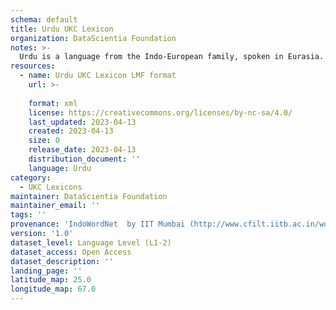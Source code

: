 ```yaml
---
schema: default
title: Urdu UKC Lexicon
organization: DataScientia Foundation
notes: >-
  Urdu is a language from the Indo-European family, spoken in Eurasia. The UKC Lexicon of Urdu is represented as a lexico-semantic network. It consists of words, word senses, synsets, as well as sense-level and synset-level relationships.
resources:
  - name: Urdu UKC Lexicon LMF format
    url: >-
      
    format: xml
    license: https://creativecommons.org/licenses/by-nc-sa/4.0/
    last_updated: 2023-04-13
    created: 2023-04-13
    size: 0
    release_date: 2023-04-13
    distribution_document: ''
    language: Urdu
category:
  - UKC Lexicons
maintainer: DataScientia Foundation
maintainer_email: ''
tags: ''
provenance: 'IndoWordNet  by IIT Mumbai (http://www.cfilt.iitb.ac.in/wordnet/webhwn/); Wiktionary 2022.01. by Wikimedia Foundation (http://en.wiktionary.org); CogNet 2.1 by Khuyagbaatar Batsuren, National University of Mongolia (http://cognet.ukc.disi.unitn.it); KinDiv: Kinship Diversity 1.0 by Temuulen Khishigsuren (http://ukc.disi.unitn.it/index.php/kinship/); UniMet: Universal Metonymy 1.0 by Temuulen Khishigsuren and Gábor Bella (http://ukc.disi.unitn.it/index.php/metonymy/); MorphyNet 2.0 by Gábor Bella and Khuyagbaatar Batsuren (http://ukc.disi.unitn.it/index.php/morphynet/); Antonymy 1.0 by Gábor Bella (http://ukc.datascientia.eu); Princeton WordNet 2.1 by Princeton University (https://wordnet.princeton.edu)'
version: '1.0'
dataset_level: Language Level (L1-2)
dataset_access: Open Access
dataset_description: ''
landing_page: ''
latitude_map: 25.0
longitude_map: 67.0
---
```

